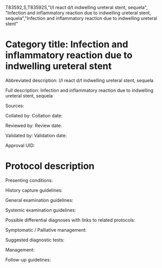 T83592,S,T83592S,"I/I react d/t indwelling ureteral stent, sequela", "Infection and inflammatory reaction due to indwelling ureteral stent, sequela","Infection and inflammatory reaction due to indwelling ureteral stent"
# Category title: Infection and inflammatory reaction due to indwelling ureteral stent

Abbreviated description: I/I react d/t indwelling ureteral stent, sequela

Full description: Infection and inflammatory reaction due to indwelling ureteral stent, sequela

Sources:

Collated by:
Collation date:

Reviewed by:
Review date:

Validated by:
Validation date:

Approval UID:

# Protocol description

Presenting conditions:

History capture guidelines:

General examination guidelines:

Systemic examination guidelines:

Possible differential diagnoses with links to related protocols:

Symptomatic / Palliative management:

Suggested diagnostic tests:

Management:

Follow-up guidelines:
